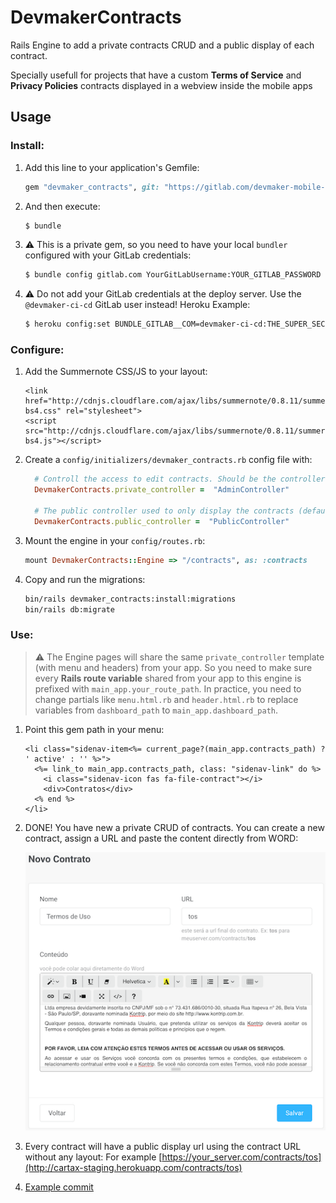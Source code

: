 # DevmakerContracts
Rails Engine to add a private contracts CRUD and a public display of each contract.

Specially usefull for projects that have a custom **Terms of Service** and **Privacy Policies** contracts displayed in a webview inside the mobile apps

## Usage
### Install:
1. Add this line to your application's Gemfile:
    ```ruby
    gem "devmaker_contracts", git: "https://gitlab.com/devmaker-mobile-apps/rails/devmaker_contracts.git"
    ```
1. And then execute:
    ```bash
    $ bundle
    ```

1. :warning: This is a private gem, so you need to have your local `bundler` configured with your GitLab credentials:
    ```bash
    $ bundle config gitlab.com YourGitLabUsername:YOUR_GITLAB_PASSWORD
    ```
1. :warning: Do not add your GitLab credentials at the deploy server. Use the `@devmaker-ci-cd` GitLab user instead! Heroku Example:
    ```bash
    $ heroku config:set BUNDLE_GITLAB__COM=devmaker-ci-cd:THE_SUPER_SECRET_PASSWORD
    ```

### Configure:
1. Add the Summernote CSS/JS to your layout:
    ```
    <link href="http://cdnjs.cloudflare.com/ajax/libs/summernote/0.8.11/summernote-bs4.css" rel="stylesheet">
    <script src="http://cdnjs.cloudflare.com/ajax/libs/summernote/0.8.11/summernote-bs4.js"></script>
    ```
1. Create a `config/initializers/devmaker_contracts.rb` config file with:
    ```ruby
      # Controll the access to edit contracts. Should be the controller that restrict access.
      DevmakerContracts.private_controller =  "AdminController"

      # The public controller used to only display the contracts (defaults to ApplicationController)
      DevmakerContracts.public_controller =  "PublicController"
    ```

1. Mount the engine in your `config/routes.rb`:
    ```ruby
    mount DevmakerContracts::Engine => "/contracts", as: :contracts
    ```

1. Copy and run the migrations:
    ```bash
    bin/rails devmaker_contracts:install:migrations
    bin/rails db:migrate
    ```

### Use:

>:warning: The Engine pages will share the same `private_controller` template (with menu and headers) from your app. So you need to make sure every **Rails route variable** shared from your app to this engine is prefixed with `main_app.your_route_path`.
In practice, you need to change partials like `menu.html.rb` and `header.html.rb` to replace variables from `dashboard_path` to `main_app.dashboard_path`.


1. Point this gem path in your menu:
    ```erb
    <li class="sidenav-item<%= current_page?(main_app.contracts_path) ? ' active' : '' %>">
      <%= link_to main_app.contracts_path, class: "sidenav-link" do %>
        <i class="sidenav-icon fas fa-file-contract"></i>
        <div>Contratos</div>
      <% end %>
    </li>
    ```

1. DONE! You have new a private CRUD of contracts. You can create a new contract, assign a URL and paste the content directly from WORD:

    ![new_contract_form](docs/imgs/new_contract_form.png)

1. Every contract will have a public display url using the contract URL without any layout: For example [https://your_server.com/contracts/tos](http://cartax-staging.herokuapp.com/contracts/tos)

1. [Example commit](https://gitlab.com/devmaker-mobile-apps/rails/cartax/commit/74d8c921c809368323a7c83177195eb96d956ac0)
